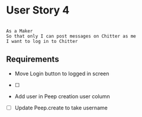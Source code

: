 # User Story 4

```

As a Maker
So that only I can post messages on Chitter as me
I want to log in to Chitter

```

## Requirements

*  Move Login button to logged in screen
  - [ ] 

*  Add user in Peep creation user column
  - [ ] Update Peep.create to take username

